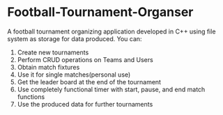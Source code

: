 # Football-Tournament-Organser
A football tournament organizing application developed in C++ using file system as storage for data produced.
You can:
  1. Create new tournaments
  2. Perform CRUD operations on Teams and Users
  3. Obtain match fixtures
  4. Use it for single matches(personal use)
  5. Get the leader board at the end of the tournament
  6. Use completely functional timer with start, pause, and end match functions
  7. Use the produced data for further tournaments

